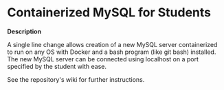 # Containerized MySQL for Students

**Description**

A single line change allows creation of a new MySQL server containerized to run on any OS with Docker and a bash program (like git bash) installed. The new MySQL server can be connected using localhost on a port specified by the student with ease.

See the repository's wiki for further instructions.
